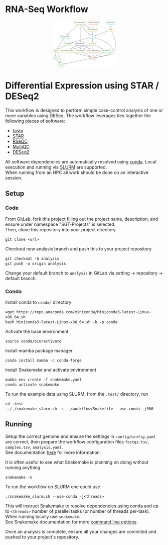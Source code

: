 # RNA-Seq Workflow
<div align="center">
    <img src="resources/dag.svg" width="40%" height="40%">
</div>

# Differential Expression using STAR / DESeq2
This workflow is designed to perform simple case-control analysis of one or more variables using DESeq.
The workflow leverages ties together the following pieces of software:
* [fastp](https://github.com/OpenGene/fastp)
* [STAR](https://github.com/alexdobin/STAR)
* [RSeQC](http://rseqc.sourceforge.net/)
* [MultiQC](https://multiqc.info/)
* [DESeq2](https://bioconductor.org/packages/release/bioc/html/DESeq2.html)

All software dependencies are automatically resolved using [conda](https://docs.conda.io/projects/conda/en/latest/user-guide/concepts/index.html).
Local execution and running via [SLURM](https://slurm.schedmd.com/) are supported.  
When running from an HPC all work should be done on an interactive session.

## Setup
### Code
From GitLab, fork this project filling out the project name, description, and ensure under namespace "SGT-Projects" is selected.  
Then, clone this repository into your project directory
```
git clone <url>
```

Checkout new analysis branch and push this to your project repository
```
git checkout -b analysis
git push -u origin analysis
```

Change your default branch to `analysis` in GitLab via setting -> repository -> default branch.

### Conda
Install conda to `conda/` directory
```
wget https://repo.anaconda.com/miniconda/Miniconda3-latest-Linux-x86_64.sh
bash Miniconda3-latest-Linux-x86_64.sh -b -p conda
```

Activate the base environment
```
source conda/bin/activate
```

Install mamba package manager
```
conda install mamba -c conda-forge
```

Install Snakemake and activate environment
```
mamba env create -f snakemake.yaml
conda activate snakemake
```

To run the example data using SLURM, from the `.test/` directory, run
```
cd .test
.././snakemake_slurm.sh -s ../workflow/Snakefile --use-conda -j500
```

## Running
Setup the correct genome and ensure the settings in `config/config.yaml` are correct, then prepare the workflow configuration files `fastqs.tsv`, `samples.tsv`, `analysis.yaml`.    
See documentation [here](config/README.md) for more information.  

It is often useful to see what Snakemake is planning on doing without running anything
```
snakemake -n
```

To run the workflow on SLURM one could use
```
./snakemake_slurm.sh --use-conda -j<threads>
```

This will instruct Snakemake to resolve dependencies using conda and up to `<threads>` number of parallel tasks (or number of threads per-task).  
When running locally use `snakemake`.  
See Snakemake documentation for more [command line options](https://snakemake.readthedocs.io/en/stable/executing/cli.html#all-options).


Once an analysis is complete, ensure all your changes are commited and pushed to your project's repository.
